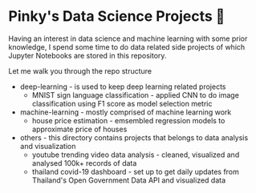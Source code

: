 # Pinky's Data Science Projects :seedling:

Having an interest in data science and machine learning with some prior knowledge, I spend some time to do data related side projects of which Jupyter Notebooks 
are stored in this repository.

Let me walk you through the repo structure

* deep-learning - is used to keep deep learning related projects
  * MNIST sign language classification - applied CNN to do image classification using F1 score as model selection metric
* machine-learning - mostly comprised of machine learning work
  * house price estimation - emsembled regression models to approximate price of houses
* others - this directory contains projects that belongs to data analysis and visualization
  * youtube trending video data analysis - cleaned, visualized and analysed 100k+ records of data
  * thailand covid-19 dashboard - set up to get daily updates from Thailand's Open Government Data API and visualized data
